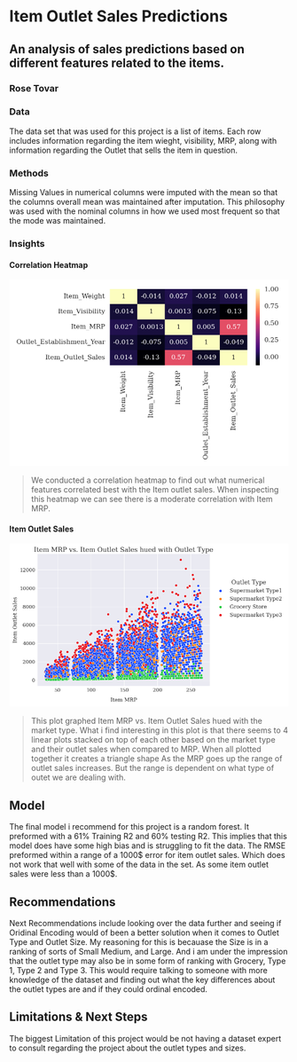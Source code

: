 # Item Outlet Sales Predictions

## An analysis of sales predictions based on different features related to the items.

### Rose Tovar

### Data

The data set that was used for this project is a list of items. Each row includes information regarding the item wieght, visibility, MRP, along with information regarding the Outlet that sells the item in question.

### Methods

Missing Values in numerical columns were imputed with the mean so that the columns overall mean was maintained after imputation. This philosophy was used with the nominal columns in how we used most frequent so that the mode was maintained.

### Insights

#### Correlation Heatmap

![Heat map](heatmap.png)

> We conducted a correlation heatmap to find out what numerical features correlated best with the Item outlet sales. When inspecting this heatmap we can see there is a moderate correlation with Item MRP.

#### Item Outlet Sales

![Item Outlet Sales](item_outlet.png)

> This plot graphed Item MRP vs. Item Outlet Sales hued with the market type. What i find interesting in this plot is that there seems to 4 linear plots stacked on top of each other based on the market type and their outlet sales when compared to MRP. When all plotted together it creates a triangle shape As the MRP goes up the range of outlet sales increases. But the range is dependent on what type of outet we are dealing with.

## Model

The final model i recommend for this project is a random forest. It preformed with a 61% Training R2 and 60% testing R2. This implies that this model does have some high bias and is struggling to fit the data. The RMSE preformed within a range of a 1000$ error for item outlet sales. Which does not work that well with some of the data in the set. As some item outlet sales were less than a 1000$.

## Recommendations

Next Recommendations include looking over the data further and seeing if Oridinal Encoding would of been a better solution when it comes to Outlet Type and Outlet Size. My reasoning for this is becauase the Size is in a ranking of sorts of Small Medium, and Large. And i am under the impression that the outlet type may also be in some form of ranking with Grocery, Type 1, Type 2 and Type 3. This would require talking to someone with more knowledge of the dataset and finding out what the key differences about the outlet types are and if they could ordinal encoded.

## Limitations & Next Steps

The biggest Limitation of this project would be not having a dataset expert to consult regarding the project about the outlet types and sizes.
